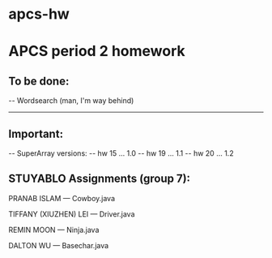 apcs-hw
=======

<h1>APCS period 2 homework</h1>


<h2>To be done:</h2>
 -- Wordsearch (man, I'm way behind)

<hr>

<h2>Important:</h2>
 -- SuperArray versions:
     -- hw 15   ...   1.0
     -- hw 19   ...   1.1
     -- hw 20   ...   1.2

<h2>STUYABLO Assignments (group 7):</h2>

PRANAB ISLAM           —  Cowboy.java

TIFFANY (XIUZHEN) LEI  —  Driver.java

REMIN MOON             —  Ninja.java

DALTON WU              —  Basechar.java
